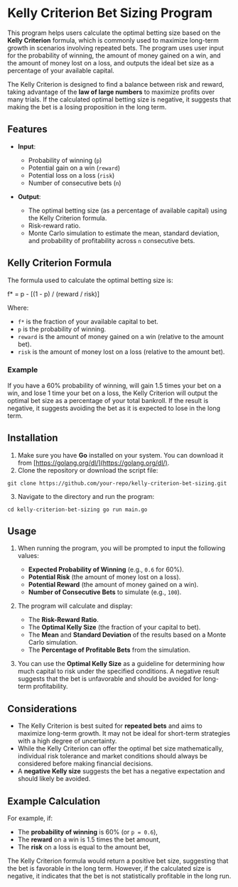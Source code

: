 # Kelly Criterion Bet Sizing Program

This program helps users calculate the optimal betting size based on the **Kelly Criterion** formula, which is commonly used to maximize long-term growth in scenarios involving repeated bets. The program uses user input for the probability of winning, the amount of money gained on a win, and the amount of money lost on a loss, and outputs the ideal bet size as a percentage of your available capital.

The Kelly Criterion is designed to find a balance between risk and reward, taking advantage of the **law of large numbers** to maximize profits over many trials. If the calculated optimal betting size is negative, it suggests that making the bet is a losing proposition in the long term.

## Features

- **Input**: 
  - Probability of winning (`p`)
  - Potential gain on a win (`reward`)
  - Potential loss on a loss (`risk`)
  - Number of consecutive bets (`n`)

- **Output**: 
  - The optimal betting size (as a percentage of available capital) using the Kelly Criterion formula.
  - Risk-reward ratio.
  - Monte Carlo simulation to estimate the mean, standard deviation, and probability of profitability across `n` consecutive bets.

## Kelly Criterion Formula

The formula used to calculate the optimal betting size is:

f* = p - [(1 - p) / (reward / risk)]

Where:
- `f*` is the fraction of your available capital to bet.
- `p` is the probability of winning.
- `reward` is the amount of money gained on a win (relative to the amount bet).
- `risk` is the amount of money lost on a loss (relative to the amount bet).

### Example

If you have a 60% probability of winning, will gain 1.5 times your bet on a win, and lose 1 time your bet on a loss, the Kelly Criterion will output the optimal bet size as a percentage of your total bankroll. If the result is negative, it suggests avoiding the bet as it is expected to lose in the long term.

## Installation

1. Make sure you have **Go** installed on your system. You can download it from [https://golang.org/dl/](https://golang.org/dl/).
2. Clone the repository or download the script file:

`git clone https://github.com/your-repo/kelly-criterion-bet-sizing.git`

3. Navigate to the directory and run the program:

`cd kelly-criterion-bet-sizing go run main.go`


## Usage

1. When running the program, you will be prompted to input the following values:
   - **Expected Probability of Winning** (e.g., `0.6` for 60%).
   - **Potential Risk** (the amount of money lost on a loss).
   - **Potential Reward** (the amount of money gained on a win).
   - **Number of Consecutive Bets** to simulate (e.g., `100`).

2. The program will calculate and display:
   - The **Risk-Reward Ratio**.
   - The **Optimal Kelly Size** (the fraction of your capital to bet).
   - The **Mean** and **Standard Deviation** of the results based on a Monte Carlo simulation.
   - The **Percentage of Profitable Bets** from the simulation.

3. You can use the **Optimal Kelly Size** as a guideline for determining how much capital to risk under the specified conditions. A negative result suggests that the bet is unfavorable and should be avoided for long-term profitability.

## Considerations

- The Kelly Criterion is best suited for **repeated bets** and aims to maximize long-term growth. It may not be ideal for short-term strategies with a high degree of uncertainty.
- While the Kelly Criterion can offer the optimal bet size mathematically, individual risk tolerance and market conditions should always be considered before making financial decisions.
- A **negative Kelly size** suggests the bet has a negative expectation and should likely be avoided.

## Example Calculation

For example, if:
- The **probability of winning** is 60% (or `p = 0.6`),
- The **reward** on a win is 1.5 times the bet amount,
- The **risk** on a loss is equal to the amount bet,

The Kelly Criterion formula would return a positive bet size, suggesting that the bet is favorable in the long term. However, if the calculated size is negative, it indicates that the bet is not statistically profitable in the long run.
